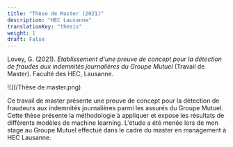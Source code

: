 ```yaml
---
title: "Thèse de Master (2021)"
description: "HEC Lausanne"
translationKey: "thesis"
weight: 1
draft: False
---
```


Lovey, G. (2021). *Etablissement d'une preuve de concept pour la détection de fraudes aux indemnités journalières du Groupe Mutuel* (Travail de Master). Faculté des HEC, Lausanne.

![](/Thèse de master.png)

Ce travail de master présente une preuve de concept pour la détection de fraudeurs aux indemnités journalières parmi les assurés du Groupe Mutuel. Cette thèse présente la méthodologie à appliquer et expose les résultats de différents modèles de machine learning. L'étude a été menée lors de mon stage au Groupe Mutuel effectué dans le cadre du master en management à HEC Lausanne.
